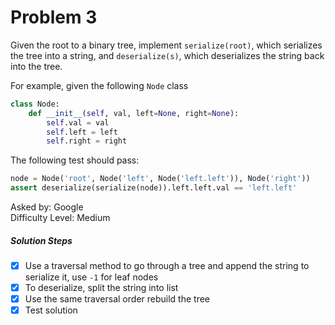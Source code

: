 Problem 3
=========

Given the root to a binary tree, implement `serialize(root)`, which serializes the tree into a string, and `deserialize(s)`, which deserializes the string back into the tree.

For example, given the following `Node` class
```python
class Node:
    def __init__(self, val, left=None, right=None):
        self.val = val
        self.left = left
        self.right = right
```

The following test should pass:
```python
node = Node('root', Node('left', Node('left.left')), Node('right'))
assert deserialize(serialize(node)).left.left.val == 'left.left'
```

Asked by: Google<br>
Difficulty Level: Medium

##### Solution Steps
- [x] Use a traversal method to go through a tree and append the string to serialize it, use `-1` for leaf nodes<br>
- [x] To deserialize, split the string into list<br>
- [x] Use the same traversal order rebuild the tree<br>
- [x] Test solution

